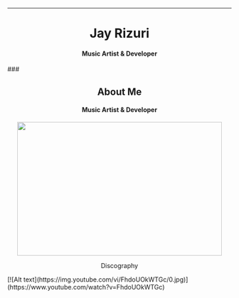 ****
## <h1 align="center">Jay Rizuri</h1>
<h4 align="center">Music Artist & Developer</h4>
### <h2 align="center">About Me</h2>
<h4 align="center">Music Artist & Developer</h4>
<p align="center">
  <img width="460" height="300" src="https://github-readme-stats.vercel.app/api?username=JayRizuri&show_icons=true&theme=nord">
<p align="center"> Discography</p>
[![Alt text](https://img.youtube.com/vi/FhdoUOkWTGc/0.jpg)](https://www.youtube.com/watch?v=FhdoUOkWTGc)
